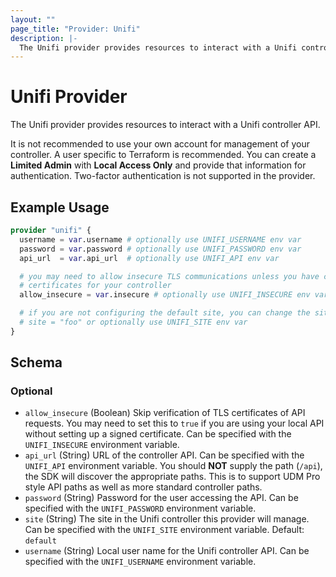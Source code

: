 ```yaml
---
layout: ""
page_title: "Provider: Unifi"
description: |-
  The Unifi provider provides resources to interact with a Unifi controller API.
---
```


# Unifi Provider

The Unifi provider provides resources to interact with a Unifi controller API.

It is not recommended to use your own account for management of your controller. A user specific to
Terraform is recommended. You can create a **Limited Admin** with **Local Access Only** and
provide that information for authentication. Two-factor authentication is not supported in the provider.

## Example Usage

```terraform
provider "unifi" {
  username = var.username # optionally use UNIFI_USERNAME env var
  password = var.password # optionally use UNIFI_PASSWORD env var
  api_url  = var.api_url  # optionally use UNIFI_API env var

  # you may need to allow insecure TLS communications unless you have configured
  # certificates for your controller
  allow_insecure = var.insecure # optionally use UNIFI_INSECURE env var

  # if you are not configuring the default site, you can change the site
  # site = "foo" or optionally use UNIFI_SITE env var
}
```

<!-- schema generated by tfplugindocs -->
## Schema

### Optional

- `allow_insecure` (Boolean) Skip verification of TLS certificates of API requests. You may need to set this to `true` if you are using your local API without setting up a signed certificate. Can be specified with the `UNIFI_INSECURE` environment variable.
- `api_url` (String) URL of the controller API. Can be specified with the `UNIFI_API` environment variable. You should **NOT** supply the path (`/api`), the SDK will discover the appropriate paths. This is to support UDM Pro style API paths as well as more standard controller paths.
- `password` (String) Password for the user accessing the API. Can be specified with the `UNIFI_PASSWORD` environment variable.
- `site` (String) The site in the Unifi controller this provider will manage. Can be specified with the `UNIFI_SITE` environment variable. Default: `default`
- `username` (String) Local user name for the Unifi controller API. Can be specified with the `UNIFI_USERNAME` environment variable.
